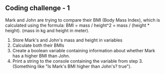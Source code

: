 ## Coding challenge - 1


Mark and John are trying to compare their BMI (Body Mass Index), which is calculated using the formula: BMI = mass / height^2 = mass / (height * height). (mass in kg and height in meter).


1. Store Mark's and John's mass and height in variables
2. Calculate both their BMIs
3. Create a boolean variable containing information about whether Mark has a higher BMI than John.
4. Print a string to the console containing the variable from step 3. (Something like "Is Mark's BMI higher than John's? true").